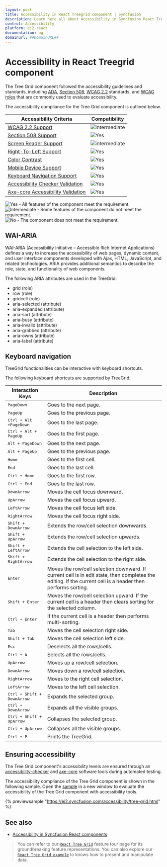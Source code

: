 ```yaml
---
layout: post
title: Accessibility in React Treegrid component | Syncfusion
description: Learn here all about Accessibility in Syncfusion React Treegrid component of Syncfusion Essential JS 2 and more.
control: Accessibility 
platform: ej2-react
documentation: ug
domainurl: ##DomainURL##
---
```


# Accessibility in React Treegrid component

The Tree Grid component followed the accessibility guidelines and standards, including [ADA](https://www.ada.gov/), [Section 508](https://www.section508.gov/), [WCAG 2.2](https://www.w3.org/TR/WCAG22/) standards, and [WCAG roles](https://www.w3.org/TR/wai-aria/#roles) that are commonly used to evaluate accessibility.

The accessibility compliance for the Tree Grid component is outlined below.

| Accessibility Criteria | Compatibility |
| -- | -- |
| [WCAG 2.2 Support](../common/accessibility#accessibility-standards) | <img src="https://cdn.syncfusion.com/content/images/landing-page/intermediate.png" alt="intermediate"> |
| [Section 508 Support](../common/accessibility#accessibility-standards) | <img src="https://cdn.syncfusion.com/content/images/landing-page/yes.png" alt="Yes"> |
| [Screen Reader Support](../common/accessibility#screen-reader-support) | <img src="https://cdn.syncfusion.com/content/images/landing-page/intermediate.png" alt="intermediate"> |
| [Right-To-Left Support](../common/accessibility#right-to-left-support) | <img src="https://cdn.syncfusion.com/content/images/landing-page/yes.png" alt="Yes"> |
| [Color Contrast](../common/accessibility#color-contrast) | <img src="https://cdn.syncfusion.com/content/images/landing-page/yes.png" alt="Yes"> |
| [Mobile Device Support](../common/accessibility#mobile-device-support) | <img src="https://cdn.syncfusion.com/content/images/landing-page/yes.png" alt="Yes"> |
| [Keyboard Navigation Support](../common/accessibility#keyboard-navigation-support) | <img src="https://cdn.syncfusion.com/content/images/landing-page/yes.png" alt="Yes"> |
| [Accessibility Checker Validation](../common/accessibility#ensuring-accessibility) | <img src="https://cdn.syncfusion.com/content/images/landing-page/yes.png" alt="Yes"> |
| [Axe-core Accessibility Validation](../common/accessibility#ensuring-accessibility) | <img src="https://cdn.syncfusion.com/content/images/landing-page/yes.png" alt="Yes"> |

<style>
    .post .post-content img {
        display: inline-block;
        margin: 0.5em 0;
    }
</style>
<div><img src="https://cdn.syncfusion.com/content/images/landing-page/yes.png" alt="Yes"> - All features of the component meet the requirement.</div>

<div><img src="https://cdn.syncfusion.com/content/images/landing-page/intermediate.png" alt="Intermediate"> - Some features of the component do not meet the requirement.</div>

<div><img src="https://cdn.syncfusion.com/content/images/landing-page/no.png" alt="No"> - The component does not meet the requirement.</div>

## WAI-ARIA

WAI-ARIA (Accessibility Initiative – Accessible Rich Internet Applications) defines a way to increase the accessibility of web pages, dynamic content, and user interface components developed with Ajax, HTML, JavaScript, and related technologies. ARIA provides additional semantics to describe the role, state, and functionality of web components.

The following ARIA attributes are used in the TreeGrid:
* grid (role)
* row (role)
* gridcell (role)
* aria-selected (attribute)
* aria-expanded (attribute)
* aria-sort (attribute)
* aria-busy (attribute)
* aria-invalid (attribute)
* aria-grabbed (attribute)
* aria-owns (attribute)
* aria-label (attribute)

## Keyboard navigation

TreeGrid functionalities can be interactive with keyboard shortcuts.

The following keyboard shortcuts are supported by TreeGrid.

Interaction Keys |Description
-----|-----
<kbd>PageDown</kbd> |Goes to the next page.
<kbd>PageUp</kbd> |Goes to the previous page.
<kbd>Ctrl + Alt +PageDown</kbd> |Goes to the last page.
<kbd>Ctrl + Alt + PageUp</kbd> |Goes to the first page.
<kbd>Alt + PageDown</kbd> |Goes to the next page.
<kbd>Alt + PageUp</kbd> |Goes to the previous page.
<kbd>Home</kbd> |Goes to the first cell.
<kbd>End</kbd> |Goes to the last cell.
<kbd>Ctrl + Home</kbd> |Goes to the first row.
<kbd>Ctrl + End</kbd> |Goes to the last row.
<kbd>DownArrow</kbd> |Moves the cell focus downward.
<kbd>UpArrow</kbd> |Moves the cell focus upward.
<kbd>LeftArrow</kbd> |Moves the cell focus left side.
<kbd>RightArrow</kbd> |Moves the cell focus right side.
<kbd>Shift + DownArrow</kbd> |Extends the row/cell selection downwards.
<kbd>Shift + UpArrow</kbd> |Extends the row/cell selection upwards.
<kbd>Shift + LeftArrow</kbd> |Extends the cell selection to the left side.
<kbd>Shift + RightArrow</kbd> |Extends the cell selection to the right side.
<kbd>Enter</kbd> | Moves the row/cell selection downward. If current cell is in edit state, then completes the editing. If the current cell is a header then performs sorting.
<kbd>Shift + Enter</kbd> | Moves the row/cell selection upward. If the current cell is a header then clears sorting for the selected column.
<kbd>Ctrl + Enter</kbd> | If the current cell is a header then performs multi-sorting.
<kbd>Tab</kbd> | Moves the cell selection right side.
<kbd>Shift + Tab</kbd> | Moves the cell selection left side.
<kbd>Esc</kbd> |Deselects all the rows/cells.
<kbd>Ctrl + A</kbd> |Selects all the rows/cells.
<kbd>UpArrow</kbd> |Moves up a row/cell selection.
<kbd>DownArrow</kbd> |Moves down a row/cell selection.
<kbd>RightArrow</kbd> |Moves to the right cell selection.
<kbd>LeftArrow</kbd> |Moves to the left cell selection.
<kbd>Ctrl + Shift + DownArrow</kbd> |Expands the selected group.
<kbd>Ctrl + DownArrow</kbd> |Expands all the visible groups.
<kbd>Ctrl + Shift + UpArrow</kbd> |Collapses the selected group.
<kbd>Ctrl + UpArrow</kbd> |Collapses all the visible groups.
<kbd>Ctrl + P</kbd> |Prints the TreeGrid.

## Ensuring accessibility

The Tree Grid component's accessibility levels are ensured through an [accessibility-checker](https://www.npmjs.com/package/accessibility-checker) and [axe-core](https://www.npmjs.com/package/axe-core) software tools during automated testing.

The accessibility compliance of the Tree Grid component is shown in the following sample. Open the [sample](https://ej2.syncfusion.com/accessibility/tree-grid.html) in a new window to evaluate the accessibility of the Tree Grid component with accessibility tools.

{% previewsample "https://ej2.syncfusion.com/accessibility/tree-grid.html" %}

## See also
* [Accessibility in Syncfusion React components](../common/accessibility)

> You can refer to our [`React Tree Grid`](https://www.syncfusion.com/react-ui-components/react-tree-grid) feature tour page for its groundbreaking feature representations. You can also explore our [`React Tree Grid example`](https://ej2.syncfusion.com/react/demos/#/material/treegrid/treegrid-overview) to knows how to present and manipulate data.
